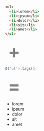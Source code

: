 <link rel="stylesheet" type="text/css" href="tags.css" />
<script src="jquery-1.9.0.min.js"></script>
<script src="tags.js"></script>


```html
<ul>
  <li>lorem</li>
  <li>ipsum</li>
  <li>dolor</li>
  <li>sit</li>
  <li>amet</li>
</ul>
```

<span style="color: gray; font-size: 60px; font-weight: bold; margin-left: 10px;">+</span>

```javascript
$('ul').tags();
```

<span style="color: gray; font-size: 60px; font-weight: bold; margin-left: 10px;">=</span>

<ul>
  <li>lorem</li>
  <li>ipsum</li>
  <li>dolor</li>
  <li>sit</li>
  <li>amet</li>
</ul>

<script>$('ul').tags();</script>